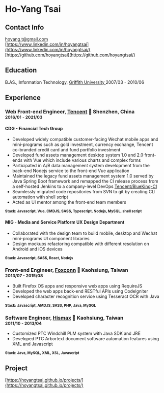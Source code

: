 # Ho-Yang Tsai

## Contact Info

<i class="fas fa-envelope-square fa-lg"></i> [hoyang.t@gmail.com](mailto:hoyang.t@gmail.com)<br/>
<i class="fab fa-linkedin fa-lg"></i> [https://www.linkedin.com/in/hoyangtsai](https://www.linkedin.com/in/hoyangtsai/)<br/>
<i class="fab fa-github-square fa-lg"></i> [https://github.com/hoyangtsai](https://github.com/hoyangtsai/)<br/>

## Education

<i class="fas fa-graduation-cap fa-log"></i> B.AS., Information Technology, <a href="http://www.griffith.edu.au/" target="_blank">Griffith University </a> <time class="term">2007/03 - 2010/06</time>

## Experience

### Web Front-end Engineer, <a href="https://www.tencent.com/" target="_blank">Tencent</a> 📍 Shenzhen, China <br><small><time class="term">2016/01 - 2021/03</time></small>

#### CDG - Financial Tech Group

- Developed widely compatible customer-facing Wechat mobile apps and mini-programs such as gold investment, currency exchange, Tencent co-branded credit card and fund portfolio investment
- Developed fund assets management desktop system 1.0 and 2.0 front-ends with Vue which include various charts and complex forms
- Participated in A/B data management system development from the back-end Nodejs service to the front-end Vue application
- Maintained the legacy fund assets management system 1.0 served by Java Spring Boot framework and remapped the CI release process from a self-hosted Jenkins to a company-level DevOps [Tencent/BlueKing-CI](https://github.com/Tencent/bk-ci/blob/master/README_EN.md)
- Seamlessly migrated code repositories from SVN to git by creating CLI automation with shell script
- Acted as UI mentor among the front-end team members

<small><b>Stack: Javascript, Vue, CMDJS, SASS, Typescript, Nodejs, MySQL, shell script</b></small>

#### MIG - Media and Service Platform UX Design Department

- Collaborated with the design team to build mobile, desktop and Wechat mini-programs UI component libraries
- Design mockups refactoring compatible with different resolution on Android and iOS devices

<small><b>Stack: Javascript, SASS, React, Nodejs</b></small>

### Front-end Engineer, <a href="https://www.foxconn.com/" target="_blank">Foxconn</a> 📍 Kaohsiung, Taiwan <br><small><time class="term">2013/07 - 2015/08</time></small>

- Built Firefox OS apps and responsive web apps using RequireJS
- Developed the web apps back-end RESTful APIs using CodeIgniter
- Developed character recognition service using Tesseract OCR with Java

<small><b>Stack: Javascript, AMDJS, SASS, PHP, Java, MySQL</b></small>

### Software Engineer, <a href="http://www.hismax.com.tw/" target="_blank">Hismax</a> 📍 Kaohsiung, Taiwan <br><small><time class="term">2011/10 - 2013/04</time></small>

- Customized PTC Windchill PLM system with Java SDK and JRE
- Developed PTC Arbortext document software automation features using XML and Javascript

<small><b>Stack: Java, MySQL, XML, XSL, Javascript</b></small>

## Project

[https://hoyangtsai.github.io/projects/](https://hoyangtsai.github.io/projects/)
